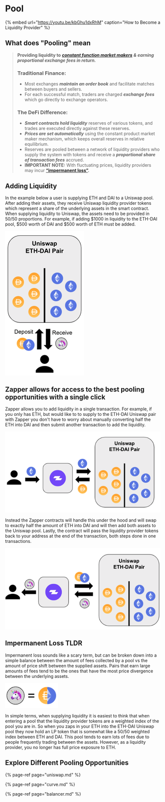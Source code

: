 # Pool

{% embed url="https://youtu.be/kbGhu1dxRhM" caption="How to Become a Liquidity Provider" %}

## What does "Pooling" mean

> **Providing liquidity to** [_**constant function market makers**_](https://medium.com/bollinger-investment-group/constant-function-market-makers-defis-zero-to-one-innovation-968f77022159) _**& earning proportional exchange fees in return.**_ 
>
> ### Traditional Finance: 
>
> * Most exchanges _**maintain an order book**_ and facilitate matches between buyers and sellers. 
> * For each successful match, traders are charged _**exchange fees**_ which go directly to exchange operators. 
>
> ### The DeFi Difference:
>
> * _**Smart contracts hold liquidity**_ reserves of various tokens, and trades are executed directly against these reserves. 
> * _**Prices are set automatically**_ using the constant product market maker mechanism, which keeps overall reserves in relative equilibrium. 
> * Reserves are pooled between a network of liquidity providers who supply the system with tokens and receive a _**proportional share of transaction fees**_ accrued. 
> * **IMPORTANT NOTE:** With fluctuating prices, liquidity providers may incur [**“impermanent loss”**](https://medium.com/@pintail/understanding-uniswap-returns-cc593f3499ef)**.**

## Adding Liquidity

In the example below a user is supplying ETH and DAI to a Uniswap pool. After adding their assets, they receive Uniswap liquidity provider tokens which represent a share of the underlying assets in the smart contract. When supplying liquidity to Uniswap, the assets need to be provided in 50/50 proportions. For example, if adding $1000 in liquidity to the ETH-DAI pool, $500 worth of DAI and $500 worth of ETH must be added.

![Adding liquidity to the Uniswap ETH-DAI pool](../../.gitbook/assets/adding-liquidity.png)

## Zapper allows for access to the best pooling opportunities with a single click

Zapper allows you to add liquidity in a single transaction. For example, if you only has ETH, but would like to to supply to the ETH-DAI Uniswap pair with Zapper you don't have to worry about manually converting half the ETH into DAI and then submit another transaction to add the liquidity. 

![Part 1: Zapper contract swaps half of supplied for the needed asset](../../.gitbook/assets/zap1.png)

Instead the Zapper contracts will handle this under the hood and will swap to exactly half the amount of ETH into DAI and will then add both assets to the Uniswap pool. Lastly, the contract will pass the liquidity provider tokens back to your address at the end of the transaction, both steps done in one transactions.

![Part 2: Both assets are supplied and the LP tokens are forwarded to the user&apos;s address](../../.gitbook/assets/zap2.png)

## Impermanent Loss TLDR

Impermanent loss sounds like a scary term, but can be broken down into a simple balance between the amount of fees collected by a pool vs the amount of price shift between the supplied assets. Pairs that earn large amounts of fees tend to be the ones that have the most price divergence between the underlying assets. 

![Uniswap LP Tokens are like a 50/50 weighted index](../../.gitbook/assets/50-50.png)

In simple terms, when supplying liquidity it is easiest to think that when entering a pool that the liquidity provider tokens are a weighted index of the pool you are in. So when you zaps in your ETH into the ETH-DAI Uniswap pool they now hold an LP token that is somewhat like a 50/50 weighted index between ETH and DAI. This pool tends to earn lots of fees due to people frequently trading between the assets. However, as a liquidity provider, you no longer has full price exposure to ETH.

## Explore Different Pooling Opportunities

{% page-ref page="uniswap.md" %}

{% page-ref page="curve.md" %}

{% page-ref page="balancer.md" %}

